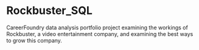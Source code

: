 # Rockbuster_SQL
CareerFoundry data analysis portfolio project examining the workings of Rockbuster, a video entertainment company, and examining the best ways to grow this company.
